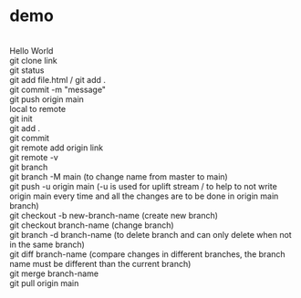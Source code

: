 # demo
<br>
Hello World
<br>
git clone link
<br>
git status
<br>
git add file.html / git add .
<br>
git commit -m "message"
<br>
git push origin main
<br>
local to remote
<br>
git init
<br>
git add .
<br>
git commit
<br>
git remote add origin link
<br>
git remote -v
<br>
git branch
<br>
git branch -M main (to change name from master to main)
<br>
git push -u origin main (-u is used for uplift stream / to help to not write origin main every time and all the changes are to be done in origin main branch)
<br>
git checkout -b new-branch-name (create new branch)
<br>
git checkout branch-name (change branch)
<br>
git branch -d branch-name (to delete branch and can only delete when not in the same branch)
<br>
git diff branch-name (compare changes in different branches, the branch name must be different than the current branch)
<br>
git merge branch-name
<br>
git pull origin main
